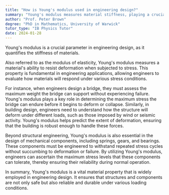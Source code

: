 ```yaml
---
title: "How is Young's modulus used in engineering design?"
summary: "Young's modulus measures material stiffness, playing a crucial role in engineering design for assessing how materials deform under stress."
author: "Prof. Peter Brown"
degree: "PhD in Mathematics, University of Warwick"
tutor_type: "IB Physics Tutor"
date: 2024-01-28
---
```


Young's modulus is a crucial parameter in engineering design, as it quantifies the stiffness of materials.

Also referred to as the modulus of elasticity, Young's modulus measures a material's ability to resist deformation when subjected to stress. This property is fundamental in engineering applications, allowing engineers to evaluate how materials will respond under various stress conditions.

For instance, when engineers design a bridge, they must assess the maximum weight the bridge can support without experiencing failure. Young's modulus plays a key role in determining the maximum stress the bridge can endure before it begins to deform or collapse. Similarly, in building design, engineers need to understand how the structure will deform under different loads, such as those imposed by wind or seismic activity. Young's modulus helps predict the extent of deformation, ensuring that the building is robust enough to handle these forces.

Beyond structural engineering, Young's modulus is also essential in the design of mechanical components, including springs, gears, and bearings. These components must be engineered to withstand repeated stress cycles without succumbing to deformation or failure. By utilizing Young's modulus, engineers can ascertain the maximum stress levels that these components can tolerate, thereby ensuring their reliability during normal operation.

In summary, Young's modulus is a vital material property that is widely employed in engineering design. It ensures that structures and components are not only safe but also reliable and durable under various loading conditions.
    